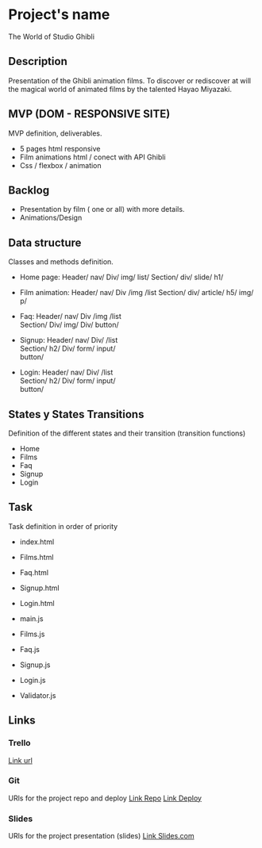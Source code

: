 # Project's name
The World of Studio Ghibli

## Description
Presentation of the Ghibli animation films.
To discover or rediscover at will the magical world of animated films by the talented Hayao Miyazaki.


## MVP (DOM - RESPONSIVE SITE)
MVP definition, deliverables.
- 5 pages html responsive
- Film animations html / conect with API Ghibli
- Css / flexbox / animation


## Backlog
- Presentation by film ( one or all) with more details.
- Animations/Design

## Data structure
Classes and methods definition.
- Home page:
    Header/
            nav/
                Div/
                    img/
                    list/ 
    Section/
            div/
                slide/
                h1/

- Film animation:
    Header/
            nav/
                Div
                    /img
                    /list 
    Section/
            div/
                article/
                    h5/
                    img/
                    p/

- Faq:
    Header/
        nav/
            Div
                /img
                /list   
    Section/
            Div/
                img/
            Div/ 
                button/

- Signup:
        Header/
            nav/
                Div/
                /list   
    Section/
            h2/
                Div/
                    form/
                        input/  
                    button/

- Login:
        Header/
            nav/
                Div/
                /list   
    Section/
            h2/
                Div/
                    form/
                        input/  
                    button/                   




## States y States Transitions
Definition of the different states and their transition (transition functions)

- Home
- Films
- Faq
- Signup
- Login


## Task
Task definition in order of priority
- index.html 
- Films.html
- Faq.html
- Signup.html
- Login.html

- main.js 
- Films.js
- Faq.js
- Signup.js
- Login.js
- Validator.js


## Links

### Trello
[Link url](https://trello.com/b/Vj2n5akm/studio-ghibli-web)


### Git
URls for the project repo and deploy
[Link Repo](https://github.com/Soniakeat/ghibli-web)
[Link Deploy](https://soniakeat.github.io/ghibli-web/)


### Slides
URls for the project presentation (slides)
[Link Slides.com](https://docs.google.com/presentation/d/151c0aFX96g1_ZRdmMOC9Flkj9VJu0mYKz9vycLLnC94/edit?usp=sharing)

